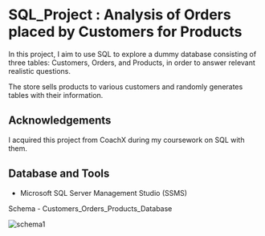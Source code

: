 # SQL_Project : Analysis of Orders placed by Customers for Products


In this project, I aim to use SQL to explore a dummy database consisting of three tables: Customers, Orders, and Products, in order to answer relevant realistic questions.

The store sells products to various customers and randomly generates tables with their information.


## Acknowledgements

I acquired this project from CoachX during my coursework on SQL with them. 


## Database and Tools
- Microsoft SQL Server Management Studio (SSMS)

Schema - Customers_Orders_Products_Database

![schema1](https://github.com/Shubhodeep97/Customer-Orders-Products-SQL/assets/110394321/4bdb28d0-bbe5-4dba-89c2-8a6f99dc388a)


